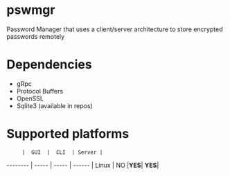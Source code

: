 # pswmgr
Password Manager that uses a client/server architecture to store encrypted passwords remotely

# Dependencies
* gRpc
* Protocol Buffers
* OpenSSL
* Sqlite3 (available in repos)

# Supported platforms
         |  GUI  |  CLI  | Server |
-------- | ----- | ----- | ------ |
Linux    |   NO  |__YES__| __YES__|

